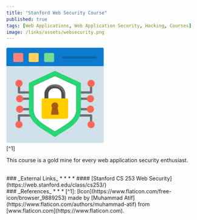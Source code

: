 ```yaml
---
title: "Stanford Web Security Course"
published: true
tags: [Web Applications, Web Application Security, Hacking, Courses]
image: /links/assets/websecurity.png
---
```


![](/links/assets/websecurity.png)
<br>
[^1]

This course is a gold mine for every web application security enthusiast.

<br>
### _External Links_
* * *
* #### [Stanford CS 253 Web Security](https://web.stanford.edu/class/cs253/)

<br>
### _References_
* * *
[^1]: [Icon](https://www.flaticon.com/free-icon/browser_9889253) made by [Muhammad Atif](https://www.flaticon.com/authors/muhammad-atif) from [www.flaticon.com](https://www.flaticon.com).
